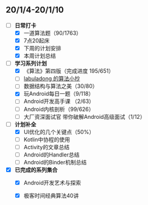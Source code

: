 ## 20/1/4-20/1/10
- [ ] **日常打卡**
  - [x] 一道算法题（90/1763）
  - [x] 7点20起床
  - [x] 下周的计划安排
  - [x] 本周计划总结
- [ ] **学习系列计划**
  - [x] 《算法》第四版（完成进度 195/651）
  - [ ] [labuladong 的算法小抄](https://labuladong.gitbook.io/algo/)
  - [ ] 数据结构与算法之美（30/80）
  - [x] 玩Android每日一题（9/118）
  - [ ] Android开发高手课 （2/63）
  - [ ] Android内核剖析（99/626）
  - [ ] 大厂资深面试官 带你破解Android高级面试（1/12）
- [ ] **计划补全**
   - [x] UI优化的几个关键点（50%）
   - [ ] Kotlin中协程的使用
   - [ ] Activity的文章总结
   - [ ] Android的Handler总结
   - [ ] Android的Binder机制总结
- [x] **已完成的系列集合**
  - [x] Android开发艺术与探索
  - [x] 极客时间经典算法40讲
  
